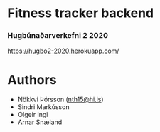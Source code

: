 Fitness tracker backend
=========

### Hugbúnaðarverkefni 2 2020
https://hugbo2-2020.herokuapp.com/

Authors
=========
- Nökkvi Þórsson (nth15@hi.is)
- Sindri Markússon
- Olgeir ingi
- Arnar Snæland
